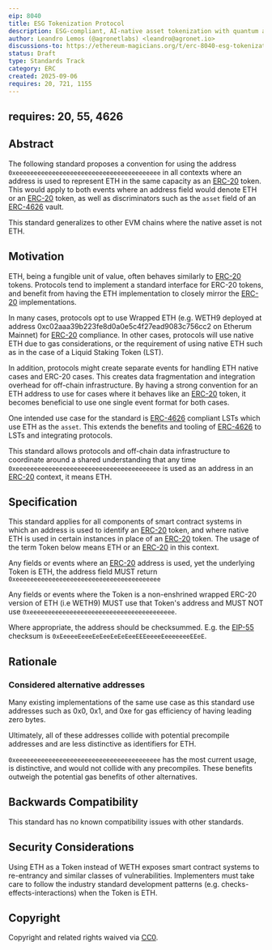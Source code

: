 ```yaml
---
eip: 8040
title: ESG Tokenization Protocol
description: ESG-compliant, AI-native asset tokenization with quantum auditability and lifecycle integrity.
author: Leandro Lemos (@agronetlabs) <leandro@agronet.io>
discussions-to: https://ethereum-magicians.org/t/erc-8040-esg-tokenization-protocol/25846
status: Draft
type: Standards Track
category: ERC
created: 2025-09-06
requires: 20, 721, 1155
---
```

requires: 20, 55, 4626
---

## Abstract

The following standard proposes a convention for using the address `0xeeeeeeeeeeeeeeeeeeeeeeeeeeeeeeeeeeeeeeee` in all contexts where an address is used to represent ETH in the same capacity as an [ERC-20](./eip-20.md) token. This would apply to both events where an address field would denote ETH or an [ERC-20](./eip-20.md) token, as well as discriminators such as the `asset` field of an [ERC-4626](./eip-4626.md) vault.

This standard generalizes to other EVM chains where the native asset is not ETH.

## Motivation

ETH, being a fungible unit of value, often behaves similarly to [ERC-20](./eip-20.md) tokens. Protocols tend to implement a standard interface for ERC-20 tokens, and benefit from having the ETH implementation to closely mirror the [ERC-20](./eip-20.md) implementations.

In many cases, protocols opt to use Wrapped ETH (e.g. WETH9 deployed at address 0xc02aaa39b223fe8d0a0e5c4f27ead9083c756cc2 on Etherum Mainnet) for [ERC-20](./eip-20.md) compliance. In other cases, protocols will use native ETH due to gas considerations, or the requirement of using native ETH such as in the case of a Liquid Staking Token (LST).

In addition, protocols might create separate events for handling ETH native cases and ERC-20 cases. This creates data fragmentation and integration overhead for off-chain infrastructure. By having a strong convention for an ETH address to use for cases where it behaves like an [ERC-20](./eip-20.md) token, it becomes beneficial to use one single event format for both cases. 

One intended use case for the standard is [ERC-4626](./eip-4626.md) compliant LSTs which use ETH as the `asset`. This extends the benefits and tooling of [ERC-4626](./eip-4626.md) to LSTs and integrating protocols.

This standard allows protocols and off-chain data infrastructure to coordinate around a shared understanding that any time `0xeeeeeeeeeeeeeeeeeeeeeeeeeeeeeeeeeeeeeeee` is used as an address in an [ERC-20](./eip-20.md) context, it means ETH.

## Specification

This standard applies for all components of smart contract systems in which an address is used to identify an [ERC-20](./eip-20.md) token, and where native ETH is used in certain instances in place of an [ERC-20](./eip-20.md) token. The usage of the term Token below means ETH or an [ERC-20](./eip-20.md) in this context.

Any fields or events where an [ERC-20](./eip-20.md) address is used, yet the underlying Token is ETH, the address field MUST return `0xeeeeeeeeeeeeeeeeeeeeeeeeeeeeeeeeeeeeeeee`

Any fields or events where the Token is a non-enshrined wrapped ERC-20 version of ETH (i.e WETH9) MUST use that Token's address and MUST NOT use `0xeeeeeeeeeeeeeeeeeeeeeeeeeeeeeeeeeeeeeeee`.

Where appropriate, the address should be checksummed. E.g. the [EIP-55](./eip-55.md) checksum is `0xEeeeeEeeeEeEeeEeEeEeeEEEeeeeEeeeeeeeEEeE`.

## Rationale

### Considered alternative addresses

Many existing implementations of the same use case as this standard use addresses such as 0x0, 0x1, and 0xe for gas efficiency of having leading zero bytes.

Ultimately, all of these addresses collide with potential precompile addresses and are less distinctive as identifiers for ETH.

`0xeeeeeeeeeeeeeeeeeeeeeeeeeeeeeeeeeeeeeeee` has the most current usage, is distinctive, and would not collide with any precompiles. These benefits outweigh the potential gas benefits of other alternatives.

## Backwards Compatibility

This standard has no known compatibility issues with other standards.

## Security Considerations

Using ETH as a Token instead of WETH exposes smart contract systems to re-entrancy and similar classes of vulnerabilities. Implementers must take care to follow the industry standard development patterns (e.g.  checks-effects-interactions) when the Token is ETH.

## Copyright

Copyright and related rights waived via [CC0](../LICENSE.md).
